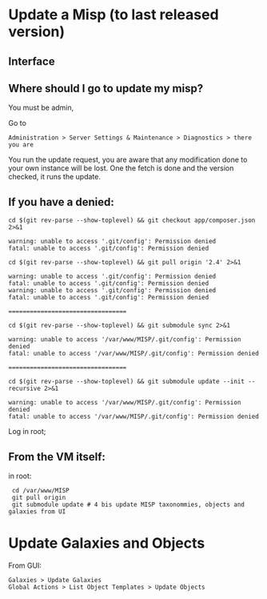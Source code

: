 # Update a Misp (to last released version)

## Interface

## Where should I go to update my misp?

You must be admin,

Go to 
~~~
Administration > Server Settings & Maintenance > Diagnostics > there you are
~~~

You run the update request, you are aware that any modification done to your own instance will be lost. One the fetch is done and the version checked, it runs the update.

## If you have a denied:

~~~
cd $(git rev-parse --show-toplevel) && git checkout app/composer.json 2>&1

warning: unable to access '.git/config': Permission denied
fatal: unable to access '.git/config': Permission denied

cd $(git rev-parse --show-toplevel) && git pull origin '2.4' 2>&1

warning: unable to access '.git/config': Permission denied
fatal: unable to access '.git/config': Permission denied
warning: unable to access '.git/config': Permission denied
fatal: unable to access '.git/config': Permission denied

=================================

cd $(git rev-parse --show-toplevel) && git submodule sync 2>&1

warning: unable to access '/var/www/MISP/.git/config': Permission denied
fatal: unable to access '/var/www/MISP/.git/config': Permission denied

=================================

cd $(git rev-parse --show-toplevel) && git submodule update --init --recursive 2>&1

warning: unable to access '/var/www/MISP/.git/config': Permission denied
fatal: unable to access '/var/www/MISP/.git/config': Permission denied
~~~

Log in root;

## From the VM itself:

in root:

~~~
 cd /var/www/MISP
 git pull origin 
 git submodule update # 4 bis update MISP taxonommies, objects and galaxies from UI
~~~

# Update Galaxies and Objects

From GUI:
~~~
Galaxies > Update Galaxies
Global Actions > List Object Templates > Update Objects 
~~~



